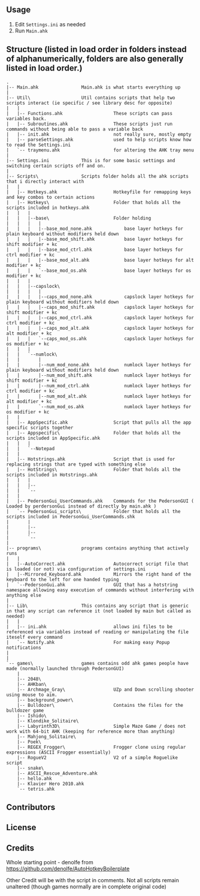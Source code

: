 ## Usage

1. Edit `Settings.ini` as needed
2. Run `Main.ahk`

## Structure (listed in load order in folders instead of alphanumerically, folders are also generally listed in load order.)

    .
    |-- Main.ahk                Main.ahk is what starts everything up
    |
    |-- Util\                   Util contains scripts that help two scripts interact (ie specific / see library desc for opposite)
    |   |
    |   |-- Functions.ahk                   These scripts can pass variables back.
    |   |-- Subroutines.ahk                 These scripts just run commands without being able to pass a variable back
    |   |-- init.ahk                        not really sure, mostly empty
    |   |-- parseSettings.ahk               used to help scripts know how to read the Settings.ini
    |   `-- traymenu.ahk                    for altering the AHK tray menu
    |
    |-- Settings.ini            This is for some basic settings and switching certain scripts off and on.
    |
    |-- Scripts\                Scripts folder holds all the ahk scripts that i directly interact with
    |   |
    |   |-- Hotkeys.ahk                     Hotkeyfile for remapping keys and key combos to certain actions
    |   |-- Hotkeys\                        Folder that holds all the scripts included in hotkeys.ahk
    |   |   |
    |   |   |--base\                        Folder holding 
    |   |   |   |
    |   |   |   |--base_mod_none.ahk            base layer hotkeys for plain keyboard without modifiers held down
    |   |   |   |--base_mod_shift.ahk           base layer hotkeys for shift modifier + kc
    |   |   |   |--base_mod_ctrl.ahk            base layer hotkeys for ctrl modifier + kc
    |   |   |   |--base_mod_alt.ahk             base layer hotkeys for alt modifier + kc
    |   |   |   `--base_mod_os.ahk              base layer hotkeys for os modifier + kc
    |   |   |
    |   |   |--capslock\
    |   |   |   |
    |   |   |   |--caps_mod_none.ahk            capslock layer hotkeys for plain keyboard without modifiers held down
    |   |   |   |--caps_mod_shift.ahk           capslock layer hotkeys for shift modifier + kc
    |   |   |   |--caps_mod_ctrl.ahk            capslock layer hotkeys for ctrl modifier + kc
    |   |   |   |--caps_mod_alt.ahk             capslock layer hotkeys for alt modifier + kc
    |   |   |   `--caps_mod_os.ahk              capslock layer hotkeys for os modifier + kc
    |   |   |
    |   |   `--numlock\
    |   |       |
    |   |       |--num_mod_none.ahk             numlock layer hotkeys for plain keyboard without modifiers held down
    |   |       |--num_mod_shift.ahk            numlock layer hotkeys for shift modifier + kc
    |   |       |--num_mod_ctrl.ahk             numlock layer hotkeys for ctrl modifier + kc
    |   |       |--num_mod_alt.ahk              numlock layer hotkeys for alt modifier + kc
    |   |       `--num_mod_os.ahk               numlock layer hotkeys for os modifier + kc
    |   |
    |   |-- AppSpecific.ahk                 Script that pulls all the app specific scripts together
    |   |-- Appspecific\                    Folder that holds all the scripts included in AppSpecific.ahk
    |   |   |
    |   |   `--Notepad
    |   |   
    |   |-- Hotstrings.ahk                  Script that is used for replacing strings that are typed with something else
    |   |-- HotStrings\                     Folder that holds all the scripts included in Hotstrings.ahk
    |   |   |
    |   |   |--
    |   |   `--
    |   |   
    |   |-- PedersonGui_UserCommands.ahk    Commands for the PedersonGUI ( Loaded by perdersonGui instead of directly by main.ahk )
    |   `-- PedersonGui_scripts\            Folder that holds all the scripts included in PedersonGui_UserCommands.shk
    |       |
    |       |-- 
    |       |--
    |       `--
    |
    |-- programs\               programs contains anything that actively runs
    |   |
    |   |--AutoCorrect.ahk                  Autocorrect script file that is loaded (or not) via configuration of settings.ini
    |   |--Mirrored_Keyboard.ahk            Mirrors the right hand of the keyboard to the left for one handed typing
    |   `--PedersonGui.ahk                  GUI that has a hotstring namespace allowing easy execution of commands without interfering with anything else
    |
    |-- Lib\                    This contains any script that is generic in that any script can reference it (not loaded by main but called as needed)
    |   |
    |   |-- ini.ahk                         allows ini files to be referenced via variables instead of reading or manipulating the file iteself every command
    |   `-- Notify.ahk                      For making easy Popup notifications
    |
    |
    `-- games\                  games contains odd ahk games people have made (normally launched through PedersonGUI)
        |
        |-- 2048\
        |-- AHKban\
        |-- Archmage_Gray\                  UZp and Down scrolling shooter using mouse to aim.
        |-- background_power\
        |-- Bulldozer\                      Contains the files for the bulldozer game
        |-- Ishido\                     
        |-- Klondike_Solitaire\
        |-- Labyrinth3D\                    Simple Maze Game / does not work with 64-bit AHK (keeping for reference more than anything)
        |-- Mahjong_Solitaire\
        |-- Poek\
        |-- REGEX_Frogger\                  Frogger clone using regular expressions (ASCII Frogger essentially)
        |-- RogueV2                         V2 of a simple Roguelike script
        |-- snake\
        |-- ASCII_Rescue_Adventure.ahk
        |-- hello.ahk
        |-- Klavier Hero 2010.ahk
        `-- tetris.ahk
    
    

## Contributors

## License


## Credits

Whole starting point            - denolfe           from https://github.com/denolfe/AutoHotkeyBoilerplate

Other Credit will be with the script in comments.  Not all scripts remain unaltered (though games normally are in complete original code)



